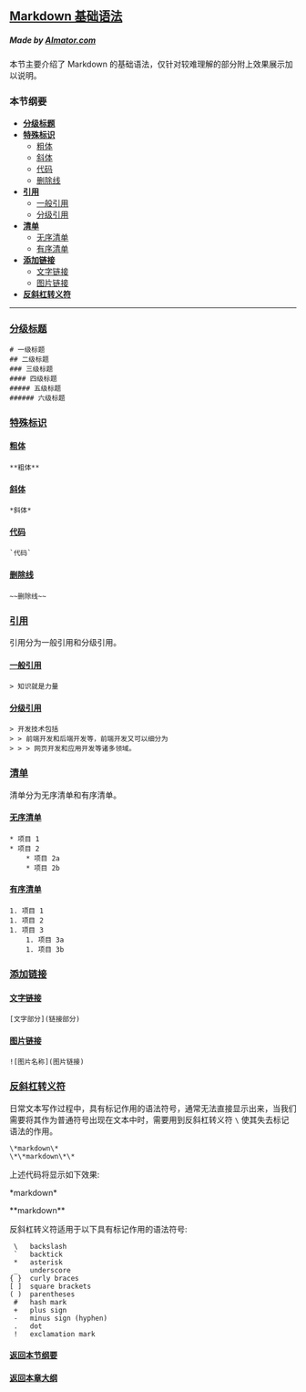 ## [Markdown 基础语法](./markdown_basic_syntax)

##### *Made by* [AImator.com]()

本节主要介绍了 Markdown 的基础语法，仅针对较难理解的部分附上效果展示加以说明。

### 本节纲要

- **[分级标题](#分级标题)**
- **[特殊标识](#特殊标识)**
	- [粗体](#粗体)
	- [斜体](#斜体)
	- [代码](#代码)
	- [删除线](#删除线)
- **[引用](#引用)**
	- [一般引用](#一般引用)
	- [分级引用](#分级引用)
- **[清单](#清单)**
	- [无序清单](#无序清单)
	- [有序清单](#有序清单)
- **[添加链接](#添加链接)**
	- [文字链接](#文字链接)
	- [图片链接](#图片链接)
- **[反斜杠转义符](#反斜杠转义符)**

---

### [分级标题](#分级标题)

```
# 一级标题
## 二级标题
### 三级标题
#### 四级标题
##### 五级标题
###### 六级标题
```

### [特殊标识](特殊标识)

#### [粗体](#粗体)

```
**粗体**
```

#### [斜体](#斜体)

```
*斜体*
```

#### [代码](#代码)

```
`代码`
```

#### [删除线](#删除线)

```
~~删除线~~
```

### [引用](#引用)

引用分为一般引用和分级引用。

#### [一般引用](#一般引用)

```
> 知识就是力量
```

#### [分级引用](#分级引用)

```
> 开发技术包括
> > 前端开发和后端开发等，前端开发又可以细分为
> > > 网页开发和应用开发等诸多领域。
```

### [清单](#清单)

清单分为无序清单和有序清单。

#### [无序清单](#无序清单)

```
* 项目 1
* 项目 2
	* 项目 2a
	* 项目 2b
```

#### [有序清单](#有序清单)

```
1. 项目 1
1. 项目 2
1. 项目 3
	1. 项目 3a
	1. 项目 3b
```

### [添加链接](#添加链接)

#### [文字链接](#文字链接)

```
[文字部分](链接部分)
```

#### [图片链接](#图片链接)

```
![图片名称](图片链接)
```

### [反斜杠转义符](#反斜杠转义符)

日常文本写作过程中，具有标记作用的语法符号，通常无法直接显示出来，当我们需要将其作为普通符号出现在文本中时，需要用到反斜杠转义符 `\` 使其失去标记语法的作用。

```
\*markdown\*
\*\*markdown\*\*
```

上述代码将显示如下效果:

\*markdown\*

\*\*markdown\*\*

反斜杠转义符适用于以下具有标记作用的语法符号:

```
 \   backslash
 `   backtick
 *   asterisk
 _   underscore
{ }  curly braces
[ ]  square brackets
( )  parentheses
 #   hash mark
 +   plus sign
 -   minus sign (hyphen)
 .   dot
 !   exclamation mark
```

#### [返回本节纲要](#本节纲要)
#### [返回本章大纲](./markdown)
